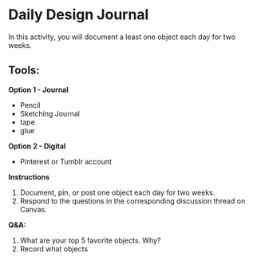 # Daily Design Journal

In this activity, you will document a least one object each day for two weeks.

## Tools:
**Option 1 - Journal**

- Pencil
- Sketching Journal
- tape
- glue

**Option 2 - Digital**

- Pinterest or Tumblr account

**Instructions**

1. Document, pin, or post one object each day for two weeks. 
2. Respond to the questions in the corresponding discussion thread on Canvas.

**Q&A:**

1. What are your top 5 favorite objects. Why?
2. Record what objects